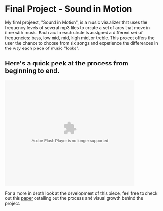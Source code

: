 <html>
<body>

<h1>Final Project - Sound in Motion</h1>
<p> My final projeect, "Sound in Motion", is a music visualizer that uses the frequency levels of several mp3 files to 
create a set of arcs that move in time with music.  Each arc in each circle is assigned a different set of frequencies:
bass, low mid, mid, high mid, or treble.  This project offers the user the chance to choose from six songs and experience 
the differences in the way each piece of music "looks".</p>
<h2>Here's a quick peek at the process from beginning to end.</h2>
<object width="425" height="350">
  <param name="movie" value="https://www.youtube.com/watch?v=zaRsl1F_GAI&feature=youtu.be" />
  <param name="wmode" value="transparent" />
  <embed src="https://www.youtube.com/watch?v=zaRsl1F_GAI&feature=youtu.be"
         type="application/x-shockwave-flash"
         wmode="transparent" width="425" height="350" />
</object>
<p>For a more in depth look at the development of this piece, feel free to check out this <a href = "https://github.com/egriffin2/egriffin2.github.io/blob/master/TheRealThing/191FinalPaper.pdf">paper</a>
detailing out the process and visual growth behind the project.</p>
<h3> <a href = "https://egriffin2.github.io/TheRealThing/>Go see it!</a> </h3>
